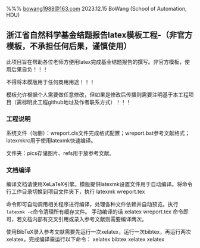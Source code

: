 %%%  bowang1988@163.com    2023.12.15 BoWang (School of Automation, HDU)

## 浙江省自然科学基金结题报告latex模板工程-（非官方模板，不承担任何后果，谨慎使用）

此项目旨在帮助各位老师方便用latex完成基金结题报告的撰写。非官方模板，使用后果自负！！！

不得将本模版用于任何商用用途！！！

模板允许根据个人需要做任意修改，但如果是修改后传播则需要注明基于本工程项目（需标明此工程github地址及作者联系方式）！！！

### 工程说明
系统文件（勿删）：wreport.cls文件完成格式配置；wreport.bst参考文献格式；latexmkrc用于使用latexmk快速编译。

文件夹：pics存储图片、refs用于放参考文献。


### 文档编译
编译文档请使用XeLaTeX引擎。模版提供latexmk设置文件用于自动编译。将命令行工作目录切换到项目文件夹下，执行
latexmk wreport.tex

命令即可自动调用相关程序进行编译，处理各种文件依赖并自动预览。执行`latexmk -c`命令清理所有缓存文件。
手动编译的话 
xelatex wreport.tex
命令即可，若文档内部有交叉引用或录入参考文献则需要编译两次。

使用BibTeX录入参考文献需要先运行一次xelatex，运行一次bibtex，再运行两次xelatex。完成编译需运行以下命令：
xelatex bibtex xelatex xelatex

